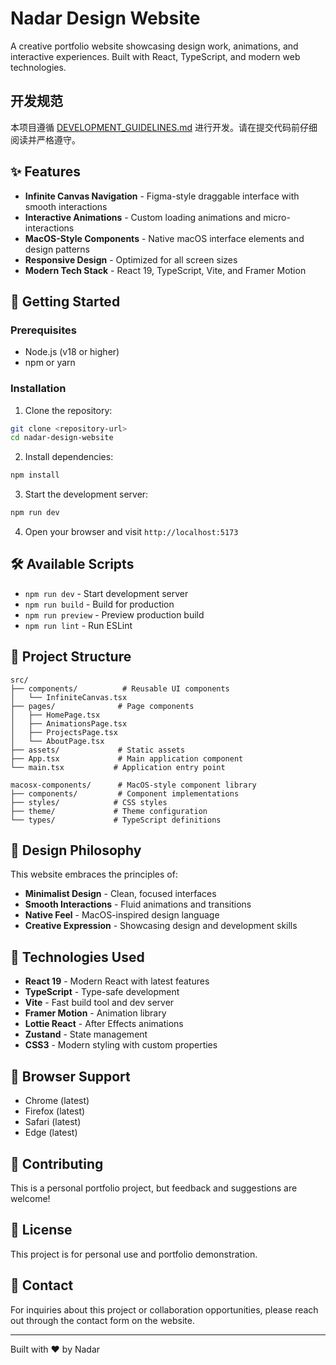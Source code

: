# Nadar Design Website

A creative portfolio website showcasing design work, animations, and interactive experiences. Built with React, TypeScript, and modern web technologies.

## 开发规范

本项目遵循 [DEVELOPMENT_GUIDELINES.md](./DEVELOPMENT_GUIDELINES.md) 进行开发。请在提交代码前仔细阅读并严格遵守。

## ✨ Features

- **Infinite Canvas Navigation** - Figma-style draggable interface with smooth interactions
- **Interactive Animations** - Custom loading animations and micro-interactions
- **MacOS-Style Components** - Native macOS interface elements and design patterns
- **Responsive Design** - Optimized for all screen sizes
- **Modern Tech Stack** - React 19, TypeScript, Vite, and Framer Motion

## 🚀 Getting Started

### Prerequisites

- Node.js (v18 or higher)
- npm or yarn

### Installation

1. Clone the repository:

```bash
git clone <repository-url>
cd nadar-design-website
```

2. Install dependencies:

```bash
npm install
```

3. Start the development server:

```bash
npm run dev
```

4. Open your browser and visit `http://localhost:5173`

## 🛠️ Available Scripts

- `npm run dev` - Start development server
- `npm run build` - Build for production
- `npm run preview` - Preview production build
- `npm run lint` - Run ESLint

## 📁 Project Structure

```
src/
├── components/          # Reusable UI components
│   └── InfiniteCanvas.tsx
├── pages/              # Page components
│   ├── HomePage.tsx
│   ├── AnimationsPage.tsx
│   ├── ProjectsPage.tsx
│   └── AboutPage.tsx
├── assets/             # Static assets
├── App.tsx             # Main application component
└── main.tsx           # Application entry point

macosx-components/      # MacOS-style component library
├── components/         # Component implementations
├── styles/            # CSS styles
├── theme/             # Theme configuration
└── types/             # TypeScript definitions
```

## 🎨 Design Philosophy

This website embraces the principles of:

- **Minimalist Design** - Clean, focused interfaces
- **Smooth Interactions** - Fluid animations and transitions
- **Native Feel** - MacOS-inspired design language
- **Creative Expression** - Showcasing design and development skills

## 🔧 Technologies Used

- **React 19** - Modern React with latest features
- **TypeScript** - Type-safe development
- **Vite** - Fast build tool and dev server
- **Framer Motion** - Animation library
- **Lottie React** - After Effects animations
- **Zustand** - State management
- **CSS3** - Modern styling with custom properties

## 📱 Browser Support

- Chrome (latest)
- Firefox (latest)
- Safari (latest)
- Edge (latest)

## 🤝 Contributing

This is a personal portfolio project, but feedback and suggestions are welcome!

## 📄 License

This project is for personal use and portfolio demonstration.

## 📧 Contact

For inquiries about this project or collaboration opportunities, please reach out through the contact form on the website.

---

Built with ❤️ by Nadar
